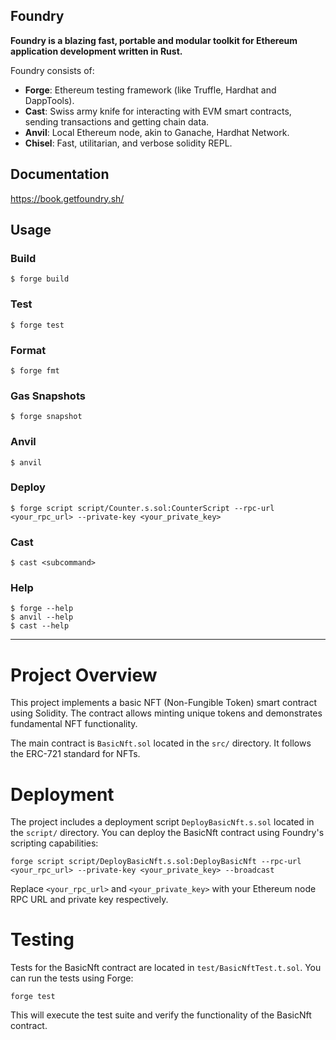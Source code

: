 ## Foundry

**Foundry is a blazing fast, portable and modular toolkit for Ethereum application development written in Rust.**

Foundry consists of:

-   **Forge**: Ethereum testing framework (like Truffle, Hardhat and DappTools).
-   **Cast**: Swiss army knife for interacting with EVM smart contracts, sending transactions and getting chain data.
-   **Anvil**: Local Ethereum node, akin to Ganache, Hardhat Network.
-   **Chisel**: Fast, utilitarian, and verbose solidity REPL.

## Documentation

https://book.getfoundry.sh/

## Usage

### Build

```shell
$ forge build
```

### Test

```shell
$ forge test
```

### Format

```shell
$ forge fmt
```

### Gas Snapshots

```shell
$ forge snapshot
```

### Anvil

```shell
$ anvil
```

### Deploy

```shell
$ forge script script/Counter.s.sol:CounterScript --rpc-url <your_rpc_url> --private-key <your_private_key>
```

### Cast

```shell
$ cast <subcommand>
```

### Help

```shell
$ forge --help
$ anvil --help
$ cast --help
```

---

# Project Overview

This project implements a basic NFT (Non-Fungible Token) smart contract using Solidity. The contract allows minting unique tokens and demonstrates fundamental NFT functionality.

The main contract is `BasicNft.sol` located in the `src/` directory. It follows the ERC-721 standard for NFTs.

# Deployment

The project includes a deployment script `DeployBasicNft.s.sol` located in the `script/` directory. You can deploy the BasicNft contract using Foundry's scripting capabilities:

```shell
forge script script/DeployBasicNft.s.sol:DeployBasicNft --rpc-url <your_rpc_url> --private-key <your_private_key> --broadcast
```

Replace `<your_rpc_url>` and `<your_private_key>` with your Ethereum node RPC URL and private key respectively.

# Testing

Tests for the BasicNft contract are located in `test/BasicNftTest.t.sol`. You can run the tests using Forge:

```shell
forge test
```

This will execute the test suite and verify the functionality of the BasicNft contract.
